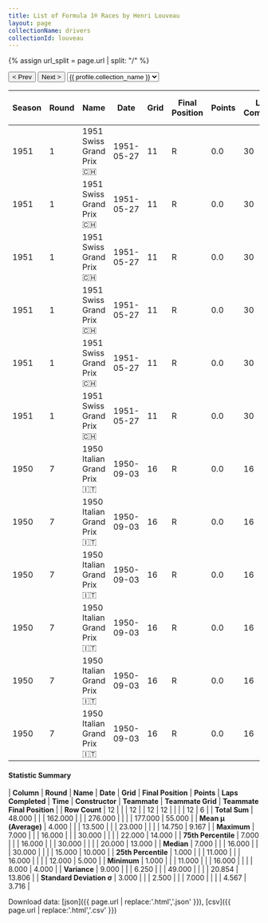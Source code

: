 ```yaml
---
title: List of Formula 1® Races by Henri Louveau
layout: page
collectionName: drivers
collectionId: louveau
---
```


{% assign url_split = page.url | split: "/" %}
<div id="collection-navigation">
<button onclick="selector.options[selector.selectedIndex-1].value && (window.location = selector.options[selector.selectedIndex-1].value);">&lt; Prev</button>
<button onclick="selector.options[selector.selectedIndex+1].value && (window.location = selector.options[selector.selectedIndex+1].value);">Next &gt;</button>
<select id="selector" onchange="this.options[this.selectedIndex].value && (window.location = this.options[this.selectedIndex].value);">
  {% for collectionId in site.data[page.collectionName].refs %}
    {% if collectionId == page.collectionId %}
      {% assign selected = "selected" %}
    {% else %}
      {% assign selected = "" %}
    {% endif %}
    {% assign profile = site.data[page.collectionName][collectionId].profile %}
    <option value="/f1/{{ page.collectionName }}/{{ collectionId }}/{{ url_split[4] }}" {{ selected }}>{{ profile.collection_name }}</option>
  {% endfor %}
</select>
</div>

| Season | Round | Name | Date | Grid | Final Position | Points | Laps Completed | Time | Constructor | Teammate | Teammate Grid | Teammate Final Position |
|--|--|--|--|--|--|--|--|--|--|--|--|--|
| 1951 | 1 | 1951 Swiss Grand Prix 🇨🇭 | 1951-05-27 | 11 | R | 0.0 | 30 |   | Talbot-Lago 🇫🇷 | [Louis Rosier 🇫🇷](/f1/drivers/rosier) | 8 | 9 |
| 1951 | 1 | 1951 Swiss Grand Prix 🇨🇭 | 1951-05-27 | 11 | R | 0.0 | 30 |   | Talbot-Lago 🇫🇷 | [Philippe Étancelin 🇫🇷](/f1/drivers/etancelin) | 12 | 10 |
| 1951 | 1 | 1951 Swiss Grand Prix 🇨🇭 | 1951-05-27 | 11 | R | 0.0 | 30 |   | Talbot-Lago 🇫🇷 | [Johnny Claes 🇧🇪](/f1/drivers/claes) | 18 | 13 |
| 1951 | 1 | 1951 Swiss Grand Prix 🇨🇭 | 1951-05-27 | 11 | R | 0.0 | 30 |   | Talbot-Lago 🇫🇷 | [Guy Mairesse 🇫🇷](/f1/drivers/guy_mairesse) | 21 | 14 |
| 1951 | 1 | 1951 Swiss Grand Prix 🇨🇭 | 1951-05-27 | 11 | R | 0.0 | 30 |   | Talbot-Lago 🇫🇷 | [Yves Cabantous 🇫🇷](/f1/drivers/cabantous) | 15 | R |
| 1951 | 1 | 1951 Swiss Grand Prix 🇨🇭 | 1951-05-27 | 11 | R | 0.0 | 30 |   | Talbot-Lago 🇫🇷 | [José Froilán González 🇦🇷](/f1/drivers/gonzalez) | 13 | R |
| 1950 | 7 | 1950 Italian Grand Prix 🇮🇹 | 1950-09-03 | 16 | R | 0.0 | 16 |   | Talbot-Lago 🇫🇷 | [Louis Rosier 🇫🇷](/f1/drivers/rosier) | 13 | 4 |
| 1950 | 7 | 1950 Italian Grand Prix 🇮🇹 | 1950-09-03 | 16 | R | 0.0 | 16 |   | Talbot-Lago 🇫🇷 | [Philippe Étancelin 🇫🇷](/f1/drivers/etancelin) | 16 | 5 |
| 1950 | 7 | 1950 Italian Grand Prix 🇮🇹 | 1950-09-03 | 16 | R | 0.0 | 16 |   | Talbot-Lago 🇫🇷 | [Raymond Sommer 🇫🇷](/f1/drivers/sommer) | 8 | R |
| 1950 | 7 | 1950 Italian Grand Prix 🇮🇹 | 1950-09-03 | 16 | R | 0.0 | 16 |   | Talbot-Lago 🇫🇷 | [Guy Mairesse 🇫🇷](/f1/drivers/guy_mairesse) | 11 | R |
| 1950 | 7 | 1950 Italian Grand Prix 🇮🇹 | 1950-09-03 | 16 | R | 0.0 | 16 |   | Talbot-Lago 🇫🇷 | [Pierre Levegh 🇫🇷](/f1/drivers/levegh) | 20 | R |
| 1950 | 7 | 1950 Italian Grand Prix 🇮🇹 | 1950-09-03 | 16 | R | 0.0 | 16 |   | Talbot-Lago 🇫🇷 | [Johnny Claes 🇧🇪](/f1/drivers/claes) | 22 | R |

#### Statistic Summary

| **Column** | **Round** | **Name** | **Date** | **Grid** | **Final Position** | **Points** | **Laps Completed** | **Time** | **Constructor** | **Teammate** | **Teammate Grid** | **Teammate Final Position** |
| **Row Count** | 12 |  |  | 12 |  | 12 | 12 |  |  |  | 12 | 6 |
| **Total Sum** | 48.000 |  |  | 162.000 |  |  | 276.000 |  |  |  | 177.000 | 55.000 |
| **Mean μ (Average)** | 4.000 |  |  | 13.500 |  |  | 23.000 |  |  |  | 14.750 | 9.167 |
| **Maximum** | 7.000 |  |  | 16.000 |  |  | 30.000 |  |  |  | 22.000 | 14.000 |
| **75th Percentile** | 7.000 |  |  | 16.000 |  |  | 30.000 |  |  |  | 20.000 | 13.000 |
| **Median** | 7.000 |  |  | 16.000 |  |  | 30.000 |  |  |  | 15.000 | 10.000 |
| **25th Percentile** | 1.000 |  |  | 11.000 |  |  | 16.000 |  |  |  | 12.000 | 5.000 |
| **Minimum** | 1.000 |  |  | 11.000 |  |  | 16.000 |  |  |  | 8.000 | 4.000 |
| **Variance** | 9.000 |  |  | 6.250 |  |  | 49.000 |  |  |  | 20.854 | 13.806 |
| **Standard Deviation σ** | 3.000 |  |  | 2.500 |  |  | 7.000 |  |  |  | 4.567 | 3.716 |

Download data: [json]({{ page.url | replace:'.html','.json' }}), [csv]({{ page.url | replace:'.html','.csv' }})
